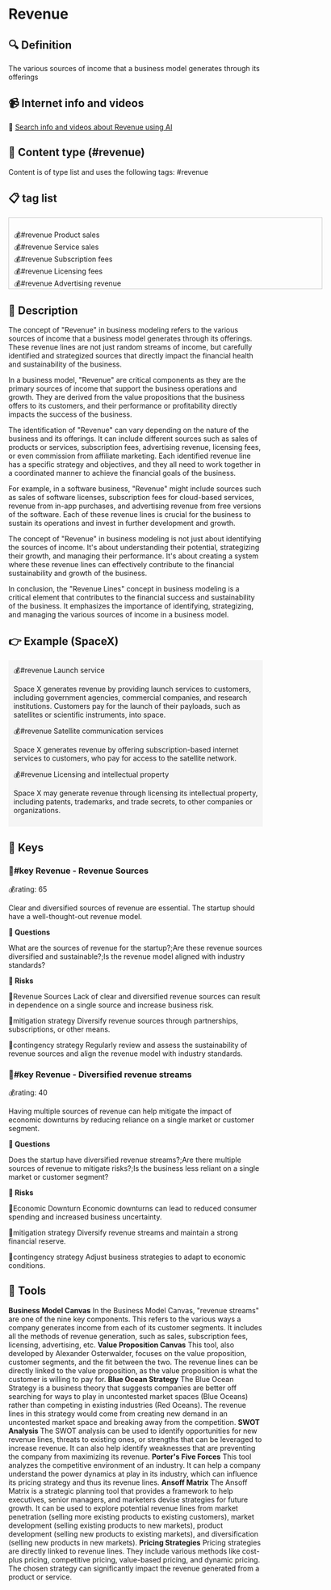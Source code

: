 
# Revenue


## 🔍 Definition
The various sources of income that a business model generates through its offerings


## 📹 Internet info and videos
🤖 [Search info and videos about Revenue using AI](https://www.perplexity.ai/search?q=videos+about+Revenue:+the+various+sources+of+income+that+a+business+model+generates+through+its+offerings
)

## 📰 Content type (#revenue)
Content is of type list and uses the following tags: #revenue



## 📋 tag list

<div style='max-height: 120px; overflow-y: auto; border: 1px solid #ccc; padding: 10px; width: 600px;'>
  <ul style='list-style-type: none; padding-left: 0;'>


<li>💰#revenue  Product sales</li>
<li>💰#revenue  Service sales</li>
<li>💰#revenue  Subscription fees</li>
<li>💰#revenue  Licensing fees</li>
<li>💰#revenue  Advertising revenue</li>
<li>💰#revenue  Sponsorship revenue</li>
<li>💰#revenue  Affiliate marketing revenue</li>
<li>💰#revenue  Commission fees</li>
<li>💰#revenue  Transaction fees</li>
<li>💰#revenue  Data monetization</li>
<li>💰#revenue  In-app purchases</li>
<li>💰#revenue  E-commerce sales</li>
<li>💰#revenue  Rental fees</li>
<li>💰#revenue  Membership fees</li>
<li>💰#revenue  Consulting fees</li>
<li>💰#revenue  Training fees</li>
<li>💰#revenue  Licensing intellectual property</li>
<li>💰#revenue  White-labeling fees</li>
<li>💰#revenue  Royalties</li>
<li>💰#revenue  Franchise fees</li>
<li>💰#revenue  Event ticket sales</li>
<li>💰#revenue  App sales</li>
<li>💰#revenue  Marketplace fees</li>
<li>💰#revenue  Reseller fees</li>
<li>💰#revenue  Lead generation fees</li>
<li>💰#revenue  Maintenance fees</li>
<li>💰#revenue  Upfront setup fees</li>
<li>💰#revenue  Data storage fees</li>
<li>💰#revenue  API access fees</li>
<li>💰#revenue  Customization fees</li>
<li>💰#revenue  On-demand services fees</li>
<li>💰#revenue  Subscription box sales</li>
<li>💰#revenue  Crowdfunding revenue</li>
<li>💰#revenue  Crowdsourced funding revenue</li>
<li>💰#revenue  Donations</li>
<li>💰#revenue  Grants</li>
<li>💰#revenue  Government contracts</li>
<li>💰#revenue  Content licensing fees</li>
<li>💰#revenue  Product placement fees</li>
<li>💰#revenue  Influencer marketing revenue</li>
<li>💰#revenue  Rental income</li>
<li>💰#revenue  Affiliate partnerships</li>
<li>💰#revenue  White paper or research report sales</li>
<li>💰#revenue  Webinar or online course fees</li>
<li>💰#revenue  Sponsored content revenue</li>
<li>💰#revenue  Market research fees</li>
<li>💰#revenue  Performance-based fees</li>
<li>💰#revenue  Installment payment fees</li>
<li>💰#revenue  Licensing software or technology</li>
<li>💰#revenue  API integration fees</li>
<li>💰#revenue  Virtual event ticket sales</li>
<li>💰#revenue  Subscription-based content access fees</li>
<li>💰#revenue  Licensing brand or trademark</li>
<li>💰#revenue  Sales of merchandise or branded products</li>
<li>💰#revenue  Product warranties or insurance sales</li>
<li>💰#revenue  Revenue from app monetization strategies (e.g., ads, in-app purchases)</li>
<li>💰#revenue  On-demand delivery fees</li>
<li>💰#revenue  Data analysis or insights fees</li>
<li>💰#revenue  Licensing user-generated content</li>
<li>💰#revenue  Revenue from strategic partnerships or alliances</li>
<li>💰#revenue  Data analytics services</li>
<li>💰#revenue  Digital marketing services</li>
<li>💰#revenue  Content creation and writing services</li>
<li>💰#revenue  Social media management services</li>
<li>💰#revenue  Search engine optimization (SEO) services</li>
<li>💰#revenue  Graphic design services</li>
<li>💰#revenue  Web development and design services</li>
<li>💰#revenue  IT consulting services</li>
<li>💰#revenue  Project management services</li>
<li>💰#revenue  Software-as-a-Service (SaaS) subscriptions</li>
<li>💰#revenue  Cloud storage and hosting fees</li>
<li>💰#revenue  Virtual reality (VR) or augmented reality (AR) experiences fees</li>
<li>💰#revenue  Gaming app or platform revenue</li>
<li>💰#revenue  E-learning course sales</li>
<li>💰#revenue  Subscription-based research or industry reports</li>
<li>💰#revenue  Intellectual property licensing (patents, trademarks, copyrights)</li>
<li>💰#revenue  Affiliate e-commerce partnerships</li>
<li>💰#revenue  Custom software development services</li>
<li>💰#revenue  On-demand professional services (e.g., legal, accounting)</li>
<li>💰#revenue  Data cleansing or enrichment services</li>
<li>💰#revenue  Translation or localization services</li>
<li>💰#revenue  Business intelligence services</li>
<li>💰#revenue  API usage fees for third-party integrations</li>
<li>💰#revenue  Print-on-demand merchandise sales</li>
<li>💰#revenue  Licensing music or audio content</li>
<li>💰#revenue  Licensing video content or footage</li>
<li>💰#revenue  Software development kits (SDK) licensing fees</li>
<li>💰#revenue  Subscription-based software updates or support</li>
<li>💰#revenue  Digital asset sales (e.g., photos, illustrations)</li>
<li>💰#revenue  Virtual reality (VR) equipment rentals</li>
<li>💰#revenue  Digital advertising targeting or personalization fees</li>
<li>💰#revenue  White-label software solutions</li>
<li>💰#revenue  Revenue sharing partnerships with other businesses</li>
<li>💰#revenue  In-person or online event ticket sales</li>
<li>💰#revenue  Managed hosting services</li>
<li>💰#revenue  Ad space rentals (billboards, digital displays)</li>
<li>💰#revenue  E-commerce dropshipping partnerships</li>
<li>💰#revenue  Product integration fees (integrating with other platforms or tools)</li>
<li>💰#revenue  Intellectual property infringement settlements</li>
<li>💰#revenue  Patent licensing fees</li>

  </ul>
</div>

## 📖 Description
The concept of "Revenue" in business modeling refers to the various sources of income that a business model generates through its offerings. These revenue lines are not just random streams of income, but carefully identified and strategized sources that directly impact the financial health and sustainability of the business.

In a business model, "Revenue" are critical components as they are the primary sources of income that support the business operations and growth. They are derived from the value propositions that the business offers to its customers, and their performance or profitability directly impacts the success of the business.

The identification of "Revenue" can vary depending on the nature of the business and its offerings. It can include different sources such as sales of products or services, subscription fees, advertising revenue, licensing fees, or even commission from affiliate marketing. Each identified revenue line has a specific strategy and objectives, and they all need to work together in a coordinated manner to achieve the financial goals of the business.

For example, in a software business, "Revenue" might include sources such as sales of software licenses, subscription fees for cloud-based services, revenue from in-app purchases, and advertising revenue from free versions of the software. Each of these revenue lines is crucial for the business to sustain its operations and invest in further development and growth.

The concept of "Revenue" in business modeling is not just about identifying the sources of income. It's about understanding their potential, strategizing their growth, and managing their performance. It's about creating a system where these revenue lines can effectively contribute to the financial sustainability and growth of the business.

In conclusion, the "Revenue Lines" concept in business modeling is a critical element that contributes to the financial success and sustainability of the business. It emphasizes the importance of identifying, strategizing, and managing the various sources of income in a business model.

## 👉 Example (SpaceX)

<div style="background-color: #f5f5f5; padding: 10px;">💰#revenue Launch service

Space X generates revenue by providing launch services to customers, including government agencies, commercial companies, and research institutions. Customers pay for the launch of their payloads, such as satellites or scientific instruments, into space.

💰#revenue Satellite communication services

Space X generates revenue by offering subscription-based internet services to customers, who pay for access to the satellite network.

💰#revenue Licensing and intellectual property

Space X may generate revenue through licensing its intellectual property, including patents, trademarks, and trade secrets, to other companies or organizations.

</div>

## 🔑 Keys

### 🔑#key Revenue - Revenue Sources

💰rating: 65


Clear and diversified sources of revenue are essential. The startup should have a well-thought-out revenue model.

**💭 Questions**

What are the sources of revenue for the startup?;Are these revenue sources diversified and sustainable?;Is the revenue model aligned with industry standards?

**🚨 Risks**

🚨Revenue Sources
Lack of clear and diversified revenue sources can result in dependence on a single source and increase business risk.

🚨mitigation strategy
Diversify revenue sources through partnerships, subscriptions, or other means.

🚨contingency strategy
Regularly review and assess the sustainability of revenue sources and align the revenue model with industry standards.


### 🔑#key Revenue - Diversified revenue streams

💰rating: 40


Having multiple sources of revenue can help mitigate the impact of economic downturns by reducing reliance on a single market or customer segment.

**💭 Questions**

Does the startup have diversified revenue streams?;Are there multiple sources of revenue to mitigate risks?;Is the business less reliant on a single market or customer segment?

**🚨 Risks**

🚨Economic Downturn
Economic downturns can lead to reduced consumer spending and increased business uncertainty.

🚨mitigation strategy
Diversify revenue streams and maintain a strong financial reserve.

🚨contingency strategy
Adjust business strategies to adapt to economic conditions.



## 🧰 Tools
**Business Model Canvas**
In the Business Model Canvas, "revenue streams" are one of the nine key components. This refers to the various ways a company generates income from each of its customer segments. It includes all the methods of revenue generation, such as sales, subscription fees, licensing, advertising, etc.
**Value Proposition Canvas**
This tool, also developed by Alexander Osterwalder, focuses on the value proposition, customer segments, and the fit between the two. The revenue lines can be directly linked to the value proposition, as the value proposition is what the customer is willing to pay for.
**Blue Ocean Strategy**
The Blue Ocean Strategy is a business theory that suggests companies are better off searching for ways to play in uncontested market spaces (Blue Oceans) rather than competing in existing industries (Red Oceans). The revenue lines in this strategy would come from creating new demand in an uncontested market space and breaking away from the competition.
**SWOT Analysis**
The SWOT analysis can be used to identify opportunities for new revenue lines, threats to existing ones, or strengths that can be leveraged to increase revenue. It can also help identify weaknesses that are preventing the company from maximizing its revenue.
**Porter's Five Forces**
This tool analyzes the competitive environment of an industry. It can help a company understand the power dynamics at play in its industry, which can influence its pricing strategy and thus its revenue lines.
**Ansoff Matrix**
The Ansoff Matrix is a strategic planning tool that provides a framework to help executives, senior managers, and marketers devise strategies for future growth. It can be used to explore potential revenue lines from market penetration (selling more existing products to existing customers), market development (selling existing products to new markets), product development (selling new products to existing markets), and diversification (selling new products in new markets).
**Pricing Strategies**
Pricing strategies are directly linked to revenue lines. They include various methods like cost-plus pricing, competitive pricing, value-based pricing, and dynamic pricing. The chosen strategy can significantly impact the revenue generated from a product or service.
